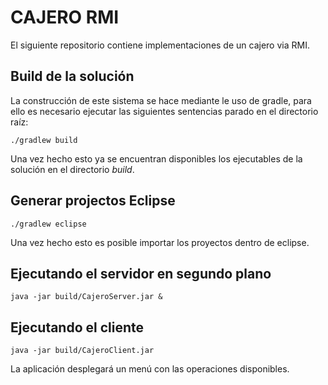 # CAJERO RMI

El siguiente repositorio contiene implementaciones de un cajero via RMI.

## Build de la solución

La construcción de este sistema se hace mediante le uso de gradle, para ello es necesario ejecutar las siguientes sentencias parado en el directorio raíz:

```{r, engine='bash'}
./gradlew build
```
Una vez hecho esto ya se encuentran disponibles los ejecutables de la solución en el directorio *build*.

## Generar projectos Eclipse

```{r, engine='bash'}
./gradlew eclipse 
```
Una vez hecho esto es posible importar los proyectos dentro de eclipse.

## Ejecutando el servidor en segundo plano

```{r, engine='bash'}
java -jar build/CajeroServer.jar &
```

## Ejecutando el cliente

```{r, engine='bash'}
java -jar build/CajeroClient.jar
```
La aplicación desplegará un menú con las operaciones disponibles.